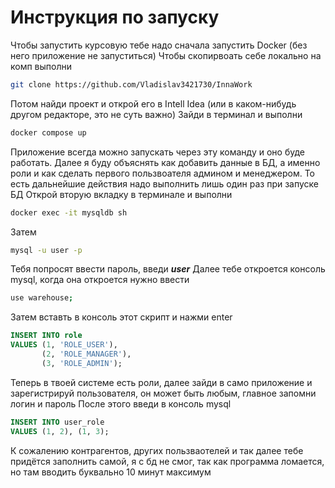 # Инструкция по запуску
Чтобы запустить курсовую тебе надо сначала запустить Docker (без него приложение не запуститься)
Чтобы скопирвоать себе локально на комп выполни
```bash
git clone https://github.com/Vladislav3421730/InnaWork
```
Потом найди проект и открой его в Intell Idea (или в каком-нибудь другом редакторе, это не суть важно)
Зайди в терминал и выполни
```bash
docker compose up
```
Приложение всегда можно запускать через эту команду и оно буде работать. Далее я буду объяснять как добавить данные в БД, а именно роли и как сделать первого пользвоателя админом и менеджером.
То есть дальнейшие действия надо выполнить лишь один раз при запуске БД
Открой вторую вкладку в терминале и выполни 
```bash
docker exec -it mysqldb sh
```
Затем 
```bash
mysql -u user -p
```
Тебя попросят ввести пароль, введи ***user***
Далее тебе откроется консоль mysql, когда она откроется нужно ввести
```bash
use warehouse;
```
Затем вставть в консоль этот скрипт и нажми enter
```sql
INSERT INTO role
VALUES (1, 'ROLE_USER'),
       (2, 'ROLE_MANAGER'),
       (3, 'ROLE_ADMIN');
```
Теперь в твоей системе есть роли, далее зайди в само приложение и зарегистрируй пользователя, он может быть любым, главное запомни логин и пароль
После этого введи в консоль mysql
```sql
INSERT INTO user_role
VALUES (1, 2), (1, 3);
```
К сожалению контрагентов, других пользваотелей и так далее тебе придётся заполнить самой, я с бд не смог, так как программа ломается, 
но там вводить буквально 10 минут максимум

 
